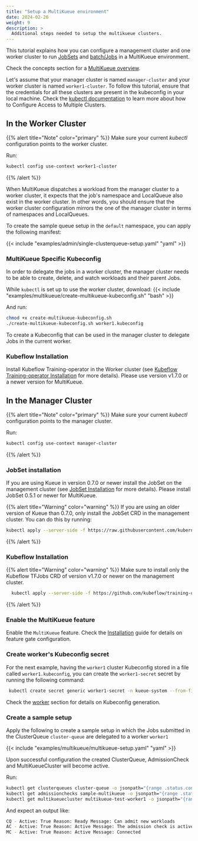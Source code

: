 ```yaml
---
title: "Setup a MultiKueue environment"
date: 2024-02-26
weight: 9
description: >
  Additional steps needed to setup the multikueue clusters.
---
```


This tutorial explains how you can configure a management cluster and one worker cluster to run [JobSets](/docs/tasks/run_jobsets/#jobset-definition) and [batch/Jobs](/docs/tasks/run_jobs/#1-define-the-job) in a MultiKueue environment.

Check the concepts section for a [MultiKueue overview](/docs/concepts/multikueue/). 

Let's assume that your manager cluster is named `manager-cluster` and your worker cluster is named `worker1-cluster`.
To follow this tutorial, ensure that the credentials for all these clusters are present in the kubeconfig in your local machine.
Check the [kubectl documentation](https://kubernetes.io/docs/tasks/access-application-cluster/configure-access-multiple-clusters/) to learn more about how to Configure Access to Multiple Clusters.

## In the Worker Cluster

{{% alert title="Note" color="primary" %}}
Make sure your current _kubectl_ configuration points to the worker cluster.

Run:
```bash
kubectl config use-context worker1-cluster
```
{{% /alert %}}

When MultiKueue dispatches a workload from the manager cluster to a worker cluster, it expects that the job's namespace and LocalQueue also exist in the worker cluster.
In other words, you should ensure that the worker cluster configuration mirrors the one of the manager cluster in terms of namespaces and LocalQueues.

To create the sample queue setup in the `default` namespace, you can apply the following manifest:

{{< include "examples/admin/single-clusterqueue-setup.yaml" "yaml" >}}

### MultiKueue Specific Kubeconfig


In order to delegate the jobs in a worker cluster, the manager cluster needs to be able to create, delete, and watch workloads and their parent Jobs.

While `kubectl` is set up to use the worker cluster, download: 
{{< include "examples/multikueue/create-multikueue-kubeconfig.sh" "bash" >}}

And run:

```bash
chmod +x create-multikueue-kubeconfig.sh
./create-multikueue-kubeconfig.sh worker1.kubeconfig
```

To create a Kubeconfig that can be used in the manager cluster to delegate Jobs in the current worker.

### Kubeflow Installation

Install Kubeflow Training-operator in the Worker cluster (see [Kubeflow Training-operator Installation](https://www.kubeflow.org/docs/components/training/installation/)
for more details). Please use version v1.7.0 or a newer version for MultiKueue.

## In the Manager Cluster

{{% alert title="Note" color="primary" %}}
Make sure your current _kubectl_ configuration points to the manager cluster.

Run:
```bash
kubectl config use-context manager-cluster
```
{{% /alert %}}

### JobSet installation

If you are using Kueue in version 0.7.0 or newer install the JobSet on the
management cluster (see [JobSet Installation](https://jobset.sigs.k8s.io/docs/installation/)
for more details). Please install JobSet 0.5.1 or newer for MultiKueue.

{{% alert title="Warning" color="warning" %}}
If you are using an older version of Kueue than 0.7.0, only install the JobSet
CRD in the management cluster. You can do this by running:
```bash
kubectl apply --server-side -f https://raw.githubusercontent.com/kubernetes-sigs/jobset/v0.5.1/config/components/crd/bases/jobset.x-k8s.io_jobsets.yaml
```
{{% /alert %}}

### Kubeflow Installation

{{% alert title="Warning" color="warning" %}}
Make sure to install only the Kubeflow TFJobs CRD of version v1.7.0 or newer on the management cluster.

```bash
  kubectl apply --server-side -f https://github.com/kubeflow/training-operator/blob/v1.8.0/manifests/base/crds/kubeflow.org_tfjobs.yaml
```
{{% /alert %}}

### Enable the MultiKueue feature

Enable the `MultiKueue` feature.
Check the [Installation](/docs/installation/#change-the-feature-gates-configuration) guide for details on feature gate configuration.

### Create worker's Kubeconfig secret

For the next example, having the `worker1` cluster Kubeconfig stored in a file called `worker1.kubeconfig`, you can create the `worker1-secret` secret by running the following command:

```bash
 kubectl create secret generic worker1-secret -n kueue-system --from-file=kubeconfig=worker1.kubeconfig
```

Check the [worker](#multikueue-specific-kubeconfig) section for details on Kubeconfig generation.

### Create a sample setup

Apply the following to create a sample setup in which the Jobs submitted in the ClusterQueue `cluster-queue` are delegated to a worker `worker1`

{{< include "examples/multikueue/multikueue-setup.yaml" "yaml" >}}

Upon successful configuration the created ClusterQueue, AdmissionCheck and MultiKueueCluster will become active.

Run: 
```bash
kubectl get clusterqueues cluster-queue -o jsonpath="{range .status.conditions[?(@.type == \"Active\")]}CQ - Active: {@.status} Reason: {@.reason} Message: {@.message}{'\n'}{end}"
kubectl get admissionchecks sample-multikueue -o jsonpath="{range .status.conditions[?(@.type == \"Active\")]}AC - Active: {@.status} Reason: {@.reason} Message: {@.message}{'\n'}{end}"
kubectl get multikueuecluster multikueue-test-worker1 -o jsonpath="{range .status.conditions[?(@.type == \"Active\")]}MC - Active: {@.status} Reason: {@.reason} Message: {@.message}{'\n'}{end}"
```

And expect an output like:
```bash
CQ - Active: True Reason: Ready Message: Can admit new workloads
AC - Active: True Reason: Active Message: The admission check is active
MC - Active: True Reason: Active Message: Connected
```
